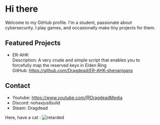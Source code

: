 # Hi there

Welcome to my GitHub profile. I'm a student, passionate about cybersecurity. I play games, and occasionally make tiny projects for them.

## Featured Projects

- ER-AHK  
  Description: A very crude and simple script that enables you to forcefully map the reserved keys in Elden Ring  
  GitHub: https://github.com/Dragdead/ER-AHK-shenanigans

## Contact

- Youtube: https://www.youtube.com/@DragdeadMedia
- Discord: nohaxjustbuild
- Steam: Dragdead

Here, have a cat :
![retarded](https://github.com/user-attachments/assets/de019fda-54bf-4ba6-8030-a60c478c25cb)

<!--
**Dragdead/Dragdead** is a ✨ _special_ ✨ repository because its `README.md` (this file) appears on your GitHub profile.
-->


